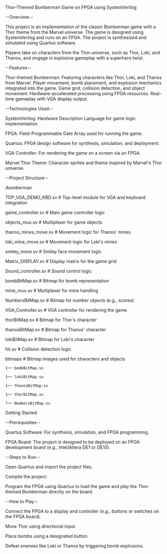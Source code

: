 Thor-Themed Bomberman Game on FPGA using SystemVerilog

--Overview--

This project is an implementation of the classic Bomberman game with a Thor theme from the Marvel universe. The game is designed using SystemVerilog and runs on an FPGA. The project is synthesized and simulated using Quartus software.

Players take on characters from the Thor universe, such as Thor, Loki, and Thanos, and engage in explosive gameplay with a superhero twist.

--Features--

Thor-themed Bomberman: Featuring characters like Thor, Loki, and Thanos from Marvel.
Player movement, bomb placement, and explosion mechanics integrated into the game.
Game grid, collision detection, and object movement.
Hardware-accelerated processing using FPGA resources.
Real-time gameplay with VGA display output.

--Technologies Used--

SystemVerilog: Hardware Description Language for game logic implementation.

FPGA: Field-Programmable Gate Array used for running the game.

Quartus: FPGA design software for synthesis, simulation, and deployment.

VGA Controller: For rendering the game on a screen via an FPGA.

Marvel Thor Theme: Character sprites and theme inspired by Marvel's Thor universe.



--Project Structure--

/bomberman

TOP_VGA_DEMO_KBD.sv      # Top-level module for VGA and keyboard integration

game_controller.sv       # Main game controller logic

objects_mux.sv           # Multiplexer for game objects

thanos_mines_move.sv     # Movement logic for Thanos' mines

loki_mine_move.sv        # Movement logic for Loki's mines

smiley_move.sv           # Smiley face movement logic

Matrix_DISPLAY.sv        # Display matrix for the game grid

Sound_controller.sv      # Sound control logic

bombBitMap.sv            # Bitmap for bomb representation

mine_mux.sv              # Multiplexer for mine handling

NumbersBitMap.sv         # Bitmap for number objects (e.g., scores)

VGA_Controller.sv        # VGA controller for rendering the game

thorBitMap.sv            # Bitmap for Thor's character

thanosBitMap.sv          # Bitmap for Thanos' character

lokiBitMap.sv            # Bitmap for Loki's character

hit.sv                   # Collision detection logic


bitmaps                     # Bitmap images used for characters and objects

    ├── bombBitMap.sv
    
    ├── lokiBitMap.sv
    
    ├── thanosBitMap.sv

    ├── thorBitMap.sv
    
    └── NumbersBitMap.sv

Getting Started

--Prerequisites--

Quartus Software: For synthesis, simulation, and FPGA programming.

FPGA Board: The project is designed to be deployed on an FPGA development board (e.g., Intel/Altera DE1 or DE10).


--Steps to Run--


Open Quartus and import the project files.

Compile the project:

Program the FPGA using Quartus to load the game and play the Thor-themed Bomberman directly on the board.

--How to Play--

Connect the FPGA to a display and controller (e.g., buttons or switches on the FPGA board).

Move Thor using directional input.

Place bombs using a designated button.

Defeat enemies like Loki or Thanos by triggering bomb explosions.
